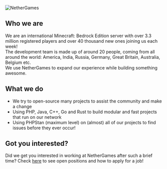 ![NetherGames](https://cdn.nethergames.org/img/logo/one-line-non-flush-light.png)
## Who we are
We are an international Minecraft: Bedrock Edition server with over 3.3 million registered players and over 40 thousand new ones joining us each week! <br/>
The development team is made up of around 20 people, coming from all around the world: America, India, Russia, Germany, Great Britain, Australia, Belgium etc. <br/>
We use NetherGames to expand our experience while building something awesome.

## What we do

- We try to open-source many projects to assist the community and make a change
- Using PHP, Java, C++, Go and Rust to build modular and fast projects that run on our network
- Using PHPStan (maximum level) on (almost) all of our projects to find issues before they ever occur!

## Got you interested?
Did we get you interested in working at NetherGames after such a brief time? Check [here](https://ngmc.co/jobs) to see open positions and how to apply for a job!
